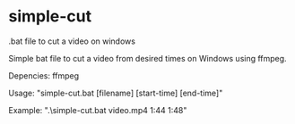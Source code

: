# simple-cut
.bat file to cut a video on windows

Simple bat file to cut a video from desired times on Windows using ffmpeg. 

Depencies: ffmpeg

Usage: "simple-cut.bat [filename] [start-time] [end-time]"

Example: ".\simple-cut.bat video.mp4 1:44 1:48"
